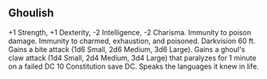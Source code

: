 ## Ghoulish
+1 Strength, +1 Dexterity, -2 Intelligence, -2 Charisma. Immunity to poison damage. Immunity to charmed, exhaustion, and poisoned. Darkvision 60 ft. Gains a bite attack (1d6 Small, 2d6 Medium, 3d6 Large). Gains a ghoul's claw attack (1d4 Small, 2d4 Medium, 3d4 Large) that paralyzes for 1 minute on a failed DC 10 Constitution save DC. Speaks the languages it knew in life.
